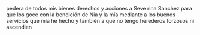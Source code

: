 pedera de todos mis bienes derechos y acciones a Seve
rina Sanchez para que los goce con la bendición de Nia
y la mía mediante a los buenos servicios que mía he hecho
y también a que no tengo herederos forzosos ni ascendien